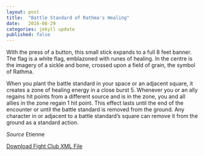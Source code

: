 ```yaml
---
layout: post
title:  "Battle Standard of Rathma's Healing"
date:   2016-08-29
categories: jekyll update
published: false
---
```


With the press of a button, this small stick expands to a full 8 feet banner. The flag is a white flag, emblazoned with runes of healing. In the centre is the imagery of a sickle and bone, crossed upon a field of grain, the symbol of Rathma.

When you plant the battle standard in your space or an adjacent square, it creates a zone of healing energy in a close burst 5. Whenever you or an ally regains hit points from a different source and is in the zone, you and all allies in the zone regain 1 hit point. This effect lasts until the end of the encounter or until the battle standard is removed from the ground. Any character in or adjacent to a battle standard’s square can remove it from the ground as a standard action.

_Source_ Etienne

<a href="{{site.url}}/for-the-players/items/battle-standard-of-rathmas-healing.xml">Download Fight Club XML File</a>
